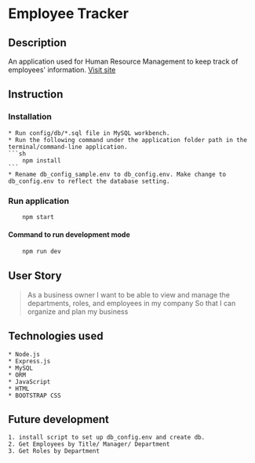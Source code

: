 # Employee Tracker

## Description

An application used for Human Resource Management to keep track of employees' information. [Visit site](https://employee-tracker-cw.herokuapp.com)

## Instruction 

### Installation

    * Run config/db/*.sql file in MySQL workbench.
    * Run the following command under the application folder path in the terminal/command-line application.
    ```sh
        npm install
    ``` 
    * Rename db_config_sample.env to db_config.env. Make change to db_config.env to reflect the database setting.

### Run application

```sh
    npm start
```

#### Command to run development mode

```sh
    npm run dev
```

## User Story

> As a business owner
> I want to be able to view and manage the departments, roles, and employees in my company
> So that I can organize and plan my business

## Technologies used

    * Node.js
    * Express.js
    * MySQL
    * ORM
    * JavaScript
    * HTML
    * BOOTSTRAP CSS

## Future development

    1. install script to set up db_config.env and create db. 
    2. Get Employees by Title/ Manager/ Department
    3. Get Roles by Department
